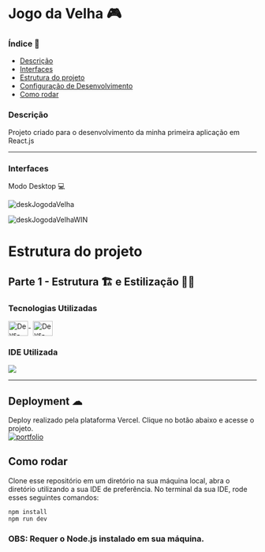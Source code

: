 # Jogo da Velha 🎮
 
### Índice 📌
<ul>
  <a href="#descrição"><li>Descrição</li></a>
  <a href="#interfaces"><li>Interfaces</li></a>
  <a href="#estrutura-do-projeto"><li>Estrutura do projeto</li></a>
  <a href="#deployment-"><li>Configuração de Desenvolvimento</li></a>
  <a href="#como-rodar"><li>Como rodar</li></a>
</ul>

### Descrição
Projeto criado para o desenvolvimento da minha primeira aplicação em React.js

<hr>

### Interfaces
Modo Desktop 💻

![deskJogodaVelha](https://github.com/osmaclean/jogoDaVelha/assets/115199808/3fee2891-1fec-4fae-ba39-9b6d7c31b2cd)

![deskJogodaVelhaWIN](https://github.com/osmaclean/jogoDaVelha/assets/115199808/9de0d9a5-8b49-4a58-ac09-68f9dda714ab)

# Estrutura do projeto
## Parte 1 - Estrutura 🏗 e Estilização 👨‍🎨
### Tecnologias Utilizadas
<div style="display: inline_block">
  <img align="center" alt="Devs-CSS" height="30" width="40" src="https://cdn.jsdelivr.net/gh/devicons/devicon/icons/css3/css3-original.svg">-
  <img align="center" alt="Devs-JavaScript" height="30" width="40" src="https://cdn.jsdelivr.net/gh/devicons/devicon/icons/react/react-original.svg">
</div>

### IDE Utilizada
<div> 
  <img src="https://img.shields.io/badge/Visual_Studio_Code-0078D4?style=for-the-badge&logo=visual%20studio%20code&logoColor=white">
</div>

<hr>

## Deployment ☁

Deploy realizado pela plataforma Vercel. Clique no botão abaixo e acesse o projeto.<br>
[![portfolio](https://img.shields.io/badge/-CLIQUE%20AQUI-yellowgreen)](https://jogo-da-velha-weld-five.vercel.app)

## Como rodar
Clone esse repositório em um diretório na sua máquina local, abra o diretório utilizando a sua IDE de preferência. No terminal da sua IDE, rode esses seguintes comandos:

```
npm install
npm run dev
```

### OBS: Requer o Node.js instalado em sua máquina.
